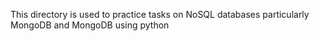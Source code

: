 This directory is used to practice tasks on NoSQL databases particularly MongoDB and MongoDB using python
